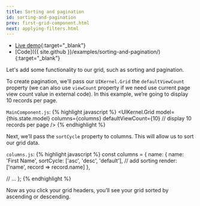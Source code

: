 ```yaml
---
title: Sorting and pagination
id: sorting-and-pagination
prev: first-grid-component.html
next: applying-filters.html
---
```

* [Live demo](/examples/sorting-and-pagination/){:target="_blank"}
* [Code]({{ site.github }}/examples/sorting-and-pagination/){:target="_blank"}

Let's add some functionality to our grid, such as sorting and pagination.

To create pagination, we'll pass our `UIKernel.Grid` the `defaultViewCount` property (we can also use `viewCount` property if we need use current page view count value in external code). In this example, we’re going to display 10 records per page.

`MainComponent.js`:
{% highlight javascript %}
<UIKernel.Grid
  model={this.state.model}
  columns={columns}
  defaultViewCount={10} // display 10 records per page
/>
{% endhighlight %}

Next, we’ll pass the `sortCycle` property to columns. This will allow us to sort our grid data.

`columns.js`:
{% highlight javascript %}
const columns = {
  name: {
    name: 'First Name',
    sortCycle: ['asc', 'desc', 'default'], // add sorting
    render: ['name', record => record.name]
  },

  // ...
};
{% endhighlight %}

Now as you click your grid headers, you’ll see your grid sorted by ascending or descending.

